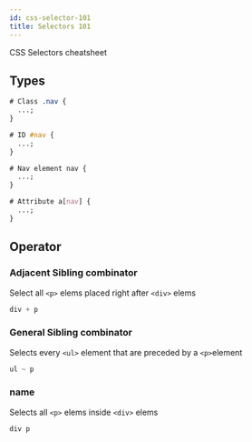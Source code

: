 ```yaml
---
id: css-selector-101
title: Selectors 101
---
```


CSS Selectors cheatsheet

## Types

```css
# Class .nav {
  ...;
}

# ID #nav {
  ...;
}

# Nav element nav {
  ...;
}

# Attribute a[nav] {
  ...;
}
```

## Operator

### Adjacent Sibling combinator

Select all `<p>` elems placed right after `<div>` elems

```css
div + p
```

### General Sibling combinator

Selects every `<ul>` element that are preceded by a `<p>`element

```css
ul ~ p
```

### name

Selects all `<p>` elems inside `<div>` elems

```css
div p
```
